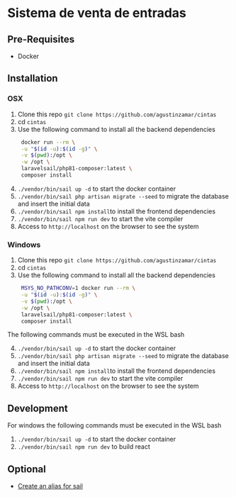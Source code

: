 # Sistema de venta de entradas

## Pre-Requisites

- Docker

## Installation

### OSX

1. Clone this repo `git clone https://github.com/agustinzamar/cintas`
2. cd `cintas`
3. Use the following command to install all the backend dependencies
    ```bash
     docker run --rm \
     -u "$(id -u):$(id -g)" \
     -v $(pwd):/opt \
     -w /opt \
     laravelsail/php81-composer:latest \
     composer install
     ```  
4. `./vendor/bin/sail up -d` to start the docker container
5. `./vendor/bin/sail php artisan migrate --seed` to migrate the database and insert the initial data
6. `./vendor/bin/sail npm install`to install the frontend dependencies
7. `./vendor/bin/sail npm run dev` to start the vite compiler
8. Access to `http://localhost` on the browser to see the system

### Windows

1. Clone this repo `git clone https://github.com/agustinzamar/cintas`
2. cd `cintas`
3. Use the following command to install all the backend dependencies
    ```bash
     MSYS_NO_PATHCONV=1 docker run --rm \
     -u "$(id -u):$(id -g)" \
     -v $(pwd):/opt \
     -w /opt \
     laravelsail/php81-composer:latest \
     composer install
     ```  

The following commands must be executed in the WSL bash

4. `./vendor/bin/sail up -d` to start the docker container
5. `./vendor/bin/sail php artisan migrate --seed` to migrate the database and insert the initial
   data
6. `./vendor/bin/sail npm install`to install the frontend dependencies
7. `./vendor/bin/sail npm run dev` to start the vite compiler
8. Access to `http://localhost` on the browser to see the system

## Development

For windows the following commands must be executed in the WSL bash

1. `./vendor/bin/sail up -d` to start the docker container
2. `./vendor/bin/sail npm run dev` to build react

## Optional

- [Create an alias for sail](https://laravel.com/docs/9.x/sail#configuring-a-shell-alias)
